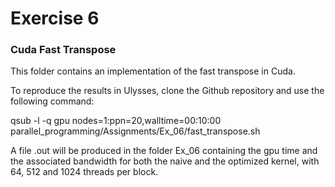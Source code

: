 # Exercise 6

### Cuda Fast Transpose

This folder contains an implementation of the fast transpose in Cuda.

To reproduce the results in Ulysses, clone the Github repository and use the following command:

qsub -l -q gpu nodes=1:ppn=20,walltime=00:10:00 parallel_programming/Assignments/Ex_06/fast_transpose.sh

A file .out will be produced in the folder Ex_06 containing the gpu time and the associated bandwidth for both the naive and the optimized
kernel, with 64, 512 and 1024 threads per block.
